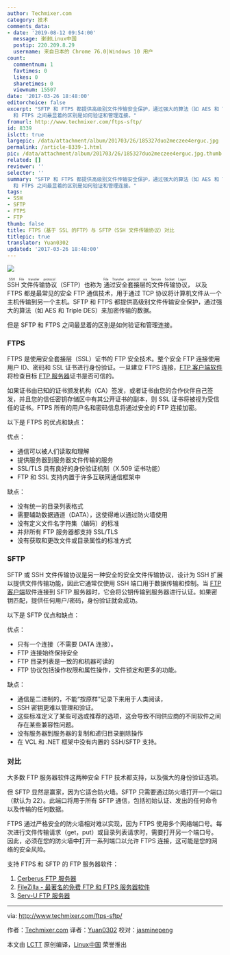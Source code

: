 ```yaml
---
author: Techmixer.com
category: 技术
comments_data:
- date: '2019-08-12 09:54:00'
  message: 谢谢Linux中国
  postip: 220.209.8.29
  username: 来自日本的 Chrome 76.0|Windows 10 用户
count:
  commentnum: 1
  favtimes: 0
  likes: 0
  sharetimes: 0
  viewnum: 15507
date: '2017-03-26 18:48:00'
editorchoice: false
excerpt: "SFTP 和 FTPS 都提供高级别文件传输安全保护，通过强大的算法（如 AES 和 Triple DES）来加密传输的数据。\r\n但是 SFTP
  和 FTPS 之间最显着的区别是如何验证和管理连接。"
fromurl: http://www.techmixer.com/ftps-sftp/
id: 8339
islctt: true
largepic: /data/attachment/album/201703/26/185327duo2meczee4erguc.jpg
permalink: /article-8339-1.html
pic: /data/attachment/album/201703/26/185327duo2meczee4erguc.jpg.thumb.jpg
related: []
reviewer: ''
selector: ''
summary: "SFTP 和 FTPS 都提供高级别文件传输安全保护，通过强大的算法（如 AES 和 Triple DES）来加密传输的数据。\r\n但是 SFTP
  和 FTPS 之间最显着的区别是如何验证和管理连接。"
tags:
- SSH
- SFTP
- FTPS
- FTP
thumb: false
title: FTPS（基于 SSL 的FTP）与 SFTP（SSH 文件传输协议）对比
titlepic: true
translator: Yuan0302
updated: '2017-03-26 18:48:00'
---
```


![](/data/attachment/album/201703/26/185327duo2meczee4erguc.jpg)


<ruby> SSH 文件传输协议 <rt>  SSH File transfer protocol </rt></ruby>（SFTP）也称为<ruby> 通过安全套接层的文件传输协议 <rt>  File Transfer protocol via Secure Socket Layer </rt></ruby>， 以及 FTPS 都是最常见的安全 FTP 通信技术，用于通过 TCP 协议将计算机文件从一个主机传输到另一个主机。SFTP 和 FTPS 都提供高级别文件传输安全保护，通过强大的算法（如 AES 和 Triple DES）来加密传输的数据。


但是 SFTP 和 FTPS 之间最显着的区别是如何验证和管理连接。


### FTPS


FTPS 是使用安全套接层（SSL）证书的 FTP 安全技术。整个安全 FTP 连接使用用户 ID、密码和 SSL 证书进行身份验证。一旦建立 FTPS 连接，[FTP 客户端软件](http://www.techmixer.com/free-ftp-file-transfer-protocol-softwares/)将检查目标 [FTP 服务器](http://www.techmixer.com/free-ftp-server-best-windows-ftp-server-download/)证书是否可信的。


如果证书由已知的证书颁发机构（CA）签发，或者证书由您的合作伙伴自己签发，并且您的信任密钥存储区中有其公开证书的副本，则 SSL 证书将被视为受信任的证书。FTPS 所有的用户名和密码信息将通过安全的 FTP 连接加密。


以下是 FTPS 的优点和缺点：


优点：


* 通信可以被人们读取和理解
* 提供服务器到服务器文件传输的服务
* SSL/TLS 具有良好的身份验证机制（X.509 证书功能）
* FTP 和 SSL 支持内置于许多互联网通信框架中


缺点：


* 没有统一的目录列表格式
* 需要辅助数据通道（DATA），这使得难以通过防火墙使用
* 没有定义文件名字符集（编码）的标准
* 并非所有 FTP 服务器都支持 SSL/TLS
* 没有获取和更改文件或目录属性的标准方式


### SFTP


SFTP 或 SSH 文件传输协议是另一种安全的安全文件传输协议，设计为 SSH 扩展以提供文件传输功能，因此它通常仅使用 SSH 端口用于数据传输和控制。当 [FTP 客户端](http://www.techmixer.com/best-free-mac-ftp-client-connect-ftp-server/)软件连接到 SFTP 服务器时，它会将公钥传输到服务器进行认证。如果密钥匹配，提供任何用户/密码，身份验证就会成功。


以下是 SFTP 优点和缺点：


优点：


* 只有一个连接（不需要 DATA 连接）。
* FTP 连接始终保持安全
* FTP 目录列表是一致的和机器可读的
* FTP 协议包括操作权限和属性操作，文件锁定和更多的功能。


缺点：


* 通信是二进制的，不能“按原样”记录下来用于人类阅读，
* SSH 密钥更难以管理和验证。
* 这些标准定义了某些可选或推荐的选项，这会导致不同供应商的不同软件之间存在某些兼容性问题。
* 没有服务器到服务器的复制和递归目录删除操作
* 在 VCL 和 .NET 框架中没有内置的 SSH/SFTP 支持。


### 对比


大多数 FTP 服务器软件这两种安全 FTP 技术都支持，以及强大的身份验证选项。


但 SFTP 显然是赢家，因为它适合防火墙。SFTP 只需要通过防火墙打开一个端口（默认为 22）。此端口将用于所有 SFTP 通信，包括初始认证、发出的任何命令以及传输的任何数据。


FTPS 通过严格安全的防火墙相对难以实现，因为 FTPS 使用多个网络端口号。每次进行文件传输请求（get，put）或目录列表请求时，需要打开另一个端口号。因此，必须在您的防火墙中打开一系列端口以允许 FTPS 连接，这可能是您的网络的安全风险。


支持 FTPS 和 SFTP 的 FTP 服务器软件：


1. [Cerberus FTP 服务器](http://www.cerberusftp.com/)
2. [FileZilla - 最著名的免费 FTP 和 FTPS 服务器软件](http://www.techmixer.com/free-ftp-server-best-windows-ftp-server-download/)
3. [Serv-U FTP 服务器](http://www.serv-u.com/)



---


via: <http://www.techmixer.com/ftps-sftp/>


作者：[Techmixer.com](http://www.techmixer.com/) 译者：[Yuan0302](https://github.com/Yuan0302) 校对：[jasminepeng](https://github.com/jasminepeng)


本文由 [LCTT](https://github.com/LCTT/TranslateProject) 原创编译，[Linux中国](https://linux.cn/) 荣誉推出